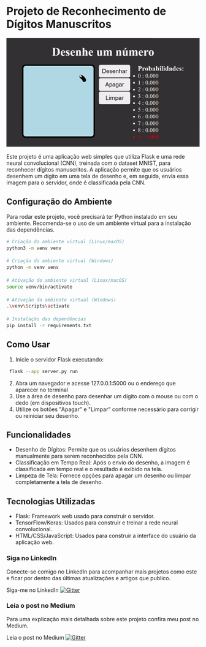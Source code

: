 # Projeto de Reconhecimento de Dígitos Manuscritos

![screenshot](meio.gif)

Este projeto é uma aplicação web simples que utiliza Flask e uma rede neural convolucional (CNN), treinada com o dataset MNIST, para reconhecer dígitos manuscritos. A aplicação permite que os usuários desenhem um dígito em uma tela de desenho e, em seguida, envia essa imagem para o servidor, onde é classificada pela CNN.

## Configuração do Ambiente

Para rodar este projeto, você precisará ter Python instalado em seu ambiente. Recomenda-se o uso de um ambiente virtual para a instalação das dependências.

```bash
# Criação do ambiente virtual (Linux/macOS)
python3 -m venv venv

# Criação do ambiente virtual (Windows)
python -m venv venv

# Ativação do ambiente virtual (Linux/macOS)
source venv/bin/activate

# Ativação do ambiente virtual (Windows)
.\venv\Scripts\activate

# Instalação das dependências
pip install -r requirements.txt
```

## Como Usar

1. Inicie o servidor Flask executando:

```bash
 flask --app server.py run
```

2. Abra um navegador e acesse 127.0.0.1:5000 ou o endereço que aparecer no terminal
3. Use a área de desenho para desenhar um dígito com o mouse ou com o dedo (em dispositivos touch).
4. Utilize os botões "Apagar" e "Limpar" conforme necessário para corrigir ou reiniciar seu desenho.

## Funcionalidades

- Desenho de Dígitos: Permite que os usuários desenhem dígitos manualmente para serem reconhecidos pela CNN.
- Classificação em Tempo Real: Após o envio do desenho, a imagem é classificada em tempo real e o resultado é exibido na tela.
- Limpeza de Tela: Fornece opções para apagar um desenho ou limpar completamente a tela de desenho.

## Tecnologias Utilizadas

- Flask: Framework web usado para construir o servidor.
- TensorFlow/Keras: Usados para construir e treinar a rede neural convolucional.
- HTML/CSS/JavaScript: Usados para construir a interface do usuário da aplicação web.

### Siga no LinkedIn

Conecte-se comigo no LinkedIn para acompanhar mais projetos como este e ficar por dentro das últimas atualizações e artigos que publico.

Siga-me no LinkedIn
<a href="https://www.linkedin.com/in/vinicius-fiedler/">
    <img src="https://img.shields.io/badge/linkedin-%230077B5.svg?style=for-the-badge&logo=linkedin&logoColor=white"
         alt="Gitter">
  </a>

### Leia o post no Medium

Para uma explicação mais detalhada sobre este projeto confira meu post no Medium.

Leia o post no Medium
<a href="https://badge.fury.io/js/electron-markdownify">
    <img src="https://img.shields.io/badge/Medium-12100E?style=for-the-badge&logo=medium&logoColor=white"
         alt="Gitter">
  </a>
